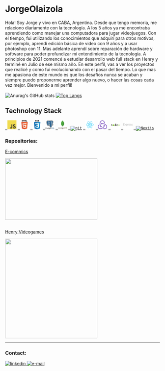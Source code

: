 # JorgeOlaizola
Hola! Soy Jorge y vivo en CABA, Argentina. Desde que tengo memoria, me relaciono diariamente con la tecnología. A los 5 años ya me encontraba aprendiendo como manejar una computadora para jugar videojuegos. Con el tiempo, fui utilizando los conocimientos que adquirí para otros motivos, por ejemplo, aprendí edición básica de video con 9 años y a usar photoshop con 11. Mas adelante aprendí sobre reparación de hardware y software para poder profundizar mi entendimiento de la tecnología. A principios de 2021 comencé a estudiar desarrollo web full stack en Henry y terminé en Julio de ese mismo año. En este perfil, vas a ver los proyectos que realicé y como fui evolucionando con el pasar del tiempo. Lo que mas me apasiona de este mundo es que los desafíos nunca se acaban y siempre puedo proponerme aprender algo nuevo, o hacer las cosas cada vez mejor. Bienvenido a mi perfil!
<br></br>
![Anurag's GitHub stats](https://github-readme-stats.vercel.app/api?username=JorgeOlaizola&count_private=true&theme=onedark)
[![Top Langs](https://github-readme-stats.vercel.app/api/top-langs/?username=JorgeOlaizola&theme=onedark)](https://github.com/anuraghazra/github-readme-stats)

## Technology Stack
<p align="left">
  <code><a href="https://developer.mozilla.org/en-US/docs/Web/JavaScript" target="_blank"> <img src="https://raw.githubusercontent.com/devicons/devicon/master/icons/javascript/javascript-original.svg" alt="javascript" height="30"/></a></code>
  <code><a href="https://www.w3.org/html/" target="_blank"> <img src="https://raw.githubusercontent.com/devicons/devicon/master/icons/html5/html5-original-wordmark.svg" alt="html5" height="30"/></a></code>
  <code><a href="https://developer.mozilla.org/es/docs/Web/CSS" target="_blank"> <img src="https://raw.githubusercontent.com/github/explore/80688e429a7d4ef2fca1e82350fe8e3517d3494d/topics/css/css.png" alt="html5" height="30"/></a></code>
  <code><a href="https://www.postgresql.org" target="_blank"> <img src="https://raw.githubusercontent.com/devicons/devicon/master/icons/postgresql/postgresql-original-wordmark.svg" alt="postgresql" width="30" height="30"/></a></code>
  <code><a href="https://www.mongodb.com/" target="_blank"> <img src="https://raw.githubusercontent.com/devicons/devicon/master/icons/mongodb/mongodb-original-wordmark.svg" alt="mongodb" height="30"/></a></code>
  <code><a href="https://git-scm.com/" target="_blank"> <img src="https://www.vectorlogo.zone/logos/git-scm/git-scm-icon.svg" alt="git" height="30"/></a></code>
  <code><a href="https://reactjs.org/" target="_blank"> <img src="https://raw.githubusercontent.com/github/explore/80688e429a7d4ef2fca1e82350fe8e3517d3494d/topics/react/react.png" alt="react" height="30"/></a></code>
  <code><a href="https://redux.js.org" target="_blank"> <img src="https://raw.githubusercontent.com/devicons/devicon/master/icons/redux/redux-original.svg" alt="redux" width="30" height="30"/></a></code>
  <code><a href="https://nodejs.org" target="_blank"> <img src="https://raw.githubusercontent.com/devicons/devicon/master/icons/nodejs/nodejs-original-wordmark.svg" alt="nodejs" height="30"/></a></code>
  <code><a href="https://expressjs.com" target="_blank"> <img src="https://raw.githubusercontent.com/github/explore/80688e429a7d4ef2fca1e82350fe8e3517d3494d/topics/express/express.png" alt="express" height="30"/></a></code>
 <code><a href="https://nextjs.org/m" target="_blank"> <img src="https://encrypted-tbn0.gstatic.com/images?q=tbn:ANd9GcQcCGn8wTFCU939zgtj5OlUM9_Z8iru0n7AvxTnDpUB7MdnQ5hLNxX6r5w-cPKSWzNeJ7Q&usqp=CAU" alt="Nextjs" height="30"/></a></code>
  </p>
  
<h3 align="left">Repositories:</h3>
<p>
  <a href="https://e-commics.vercel.app/">
    <p>E-commics</p>
  <p>
    
    
 </p>
<img align="center" src="https://res.cloudinary.com/mecompany/image/upload/v1626749765/gunqq5jhi9wkk9jx0ny0.jpg" height="200" width="300" />
  </a>
    <br></br>
  <a href="https://pi-videogames-ft-13.vercel.app">
    <p>Henry Videogames</p>
    
  <p>
    
 </p>
<img align="center" src="https://res.cloudinary.com/jorgeleandroolaizola/image/upload/v1627050087/LogoHenry_rfiwpz.png" height="325" width="300" />
  </a>
</p>
      <hr>
      </hr>


<h3 align="left">Contact:</h3>

 <a href="https://www.linkedin.com/in/jorge-olaizola/">
<img src="https://upload.wikimedia.org/wikipedia/commons/thumb/6/6d/LinkedinBlack.png/640px-LinkedinBlack.png" alt="linkedin" height="100"/>
  
  <a href="mailto: jorgelolaizola@hotmail.com">
  <img src="https://upload.wikimedia.org/wikipedia/commons/thumb/f/f1/Breezeicons-actions-22-mail-forwarded.svg/640px-Breezeicons-actions-22-mail-forwarded.svg.png" alt="e-mail" height="100"/>       
  </a>

